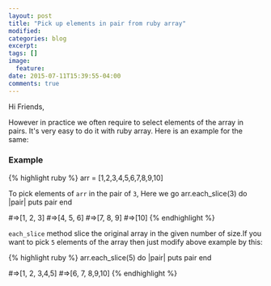 ```yaml
---
layout: post
title: "Pick up elements in pair from ruby array"
modified:
categories: blog
excerpt:
tags: []
image:
  feature:
date: 2015-07-11T15:39:55-04:00
comments: true
---
```


Hi Friends,

However in practice we often require to select elements of the array in pairs. It's very easy to do it with ruby array.
Here is an example for the same:
 
### Example
{% highlight ruby %}
arr = [1,2,3,4,5,6,7,8,9,10]

To pick elements of ```arr``` in the pair of ```3```, Here we go
arr.each_slice(3) do |pair|
puts pair
end

#=>[1, 2, 3]
#=>[4, 5, 6]
#=>[7, 8, 9]
#=>[10]
{% endhighlight %}

```each_slice``` method slice the original array in the given number of size.If you want to pick ```5``` elements of 
the array then just modify above example by this:

{% highlight ruby %}
 arr.each_slice(5) do |pair|
 puts pair
 end
 
#=>[1, 2, 3,4,5]
#=>[6, 7, 8,9,10]
{% endhighlight %}
